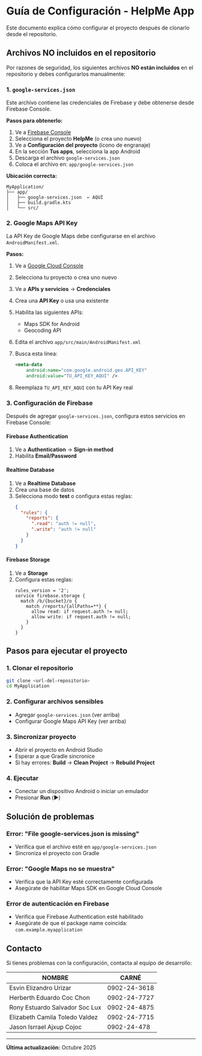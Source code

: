 # Guía de Configuración - HelpMe App

Este documento explica cómo configurar el proyecto después de clonarlo desde el repositorio.

## Archivos NO incluidos en el repositorio

Por razones de seguridad, los siguientes archivos **NO están incluidos** en el repositorio y debes configurarlos manualmente:

### 1. `google-services.json`

Este archivo contiene las credenciales de Firebase y debe obtenerse desde Firebase Console.

**Pasos para obtenerlo:**

1. Ve a [Firebase Console](https://console.firebase.google.com/)
2. Selecciona el proyecto **HelpMe** (o crea uno nuevo)
3. Ve a **Configuración del proyecto** (ícono de engranaje)
4. En la sección **Tus apps**, selecciona la app Android
5. Descarga el archivo `google-services.json`
6. Coloca el archivo en: `app/google-services.json`

**Ubicación correcta:**
```
MyApplication/
├── app/
│   ├── google-services.json  ← AQUÍ
│   ├── build.gradle.kts
│   └── src/
```

### 2. Google Maps API Key

La API Key de Google Maps debe configurarse en el archivo `AndroidManifest.xml`.

**Pasos:**

1. Ve a [Google Cloud Console](https://console.cloud.google.com/)
2. Selecciona tu proyecto o crea uno nuevo
3. Ve a **APIs y servicios** → **Credenciales**
4. Crea una **API Key** o usa una existente
5. Habilita las siguientes APIs:
   - Maps SDK for Android
   - Geocoding API

6. Edita el archivo `app/src/main/AndroidManifest.xml`
7. Busca esta línea:
   ```xml
   <meta-data
       android:name="com.google.android.geo.API_KEY"
       android:value="TU_API_KEY_AQUI" />
   ```
8. Reemplaza `TU_API_KEY_AQUI` con tu API Key real

### 3. Configuración de Firebase

Después de agregar `google-services.json`, configura estos servicios en Firebase Console:

#### Firebase Authentication
1. Ve a **Authentication** → **Sign-in method**
2. Habilita **Email/Password**

#### Realtime Database
1. Ve a **Realtime Database**
2. Crea una base de datos
3. Selecciona modo **test** o configura estas reglas:
   ```json
   {
     "rules": {
       "reports": {
         ".read": "auth != null",
         ".write": "auth != null"
       }
     }
   }
   ```

#### Firebase Storage
1. Ve a **Storage**
2. Configura estas reglas:
   ```
   rules_version = '2';
   service firebase.storage {
     match /b/{bucket}/o {
       match /reports/{allPaths=**} {
         allow read: if request.auth != null;
         allow write: if request.auth != null;
       }
     }
   }
   ```

## Pasos para ejecutar el proyecto

### 1. Clonar el repositorio
```bash
git clone <url-del-repositorio>
cd MyApplication
```

### 2. Configurar archivos sensibles
- Agregar `google-services.json` (ver arriba)
- Configurar Google Maps API Key (ver arriba)

### 3. Sincronizar proyecto
- Abrir el proyecto en Android Studio
- Esperar a que Gradle sincronice
- Si hay errores: **Build** → **Clean Project** → **Rebuild Project**

### 4. Ejecutar
- Conectar un dispositivo Android o iniciar un emulador
- Presionar **Run** (▶️)

## Solución de problemas

### Error: "File google-services.json is missing"
- Verifica que el archivo esté en `app/google-services.json`
- Sincroniza el proyecto con Gradle

### Error: "Google Maps no se muestra"
- Verifica que la API Key esté correctamente configurada
- Asegúrate de habilitar Maps SDK en Google Cloud Console

### Error de autenticación en Firebase
- Verifica que Firebase Authentication esté habilitado
- Asegúrate de que el package name coincida: `com.example.myapplication`

## Contacto

Si tienes problemas con la configuración, contacta al equipo de desarrollo:

| NOMBRE                           | CARNÉ        |
|----------------------------------|--------------|
| Esvin Elizandro Urizar           | 0902-24-3618 |
| Herberth Eduardo Coc Chon        | 0902-24-7727 |
| Rony Estuardo Salvador Soc Lux   | 0902-24-4875 |
| Elizabeth Camila Toledo Valdez   | 0902-24-7715 |
| Jason Isrrael Ajxup Cojoc        | 0902-24-478  |

---

**Última actualización:** Octubre 2025

